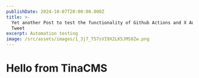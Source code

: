 ```yaml
---
publishDate: 2024-10-07T20:00:00.000Z
title: >-
  Yet another Post to test the functionality of Github Actions and X Automated
  Tweet
excerpt: Automation testing
image: /src/assets/images/1_3j7_T57sVI9X2LK5JMS8Zw.png
---
```


# Hello from TinaCMS
